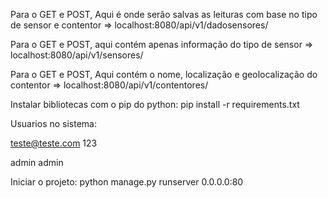 Para o GET e POST, Aqui é onde serão salvas as leituras com base no tipo de sensor e contentor => localhost:8080/api/v1/dadosensores/

Para o GET e POST, aqui contém apenas informação do tipo de sensor => localhost:8080/api/v1/sensores/

Para o GET e POST, Aqui contém o nome, localização e geolocalização do contentor => localhost:8080/api/v1/contentores/

Instalar bibliotecas com o pip do python:
pip install -r requirements.txt

Usuarios no sistema:

teste@teste.com
123

admin
admin

Iniciar o projeto:
python manage.py runserver 0.0.0.0:80